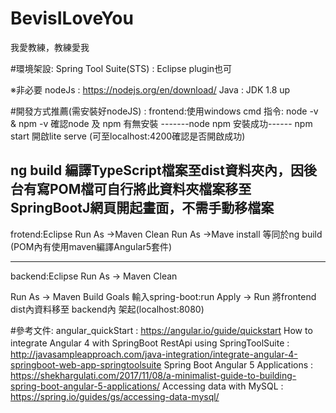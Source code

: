 # BevisILoveYou
我愛教練，教練愛我

#環境架設:
Spring Tool Suite(STS) : Eclipse plugin也可

※非必要
nodeJs : https://nodejs.org/en/download/
Java : JDK 1.8 up

#開發方式推薦(需安裝好nodeJS) : 
frontend:使用windows cmd
指令:
node -v & npm -v 確認node 及 npm 有無安裝
-------node npm 安裝成功------
npm start 
開啟lite serve (可至localhost:4200確認是否開啟成功)

ng build 
編譯TypeScript檔案至dist資料夾內，因後台有寫POM檔可自行將此資料夾檔案移至SpringBootJ網頁開起畫面，不需手動移檔案
------------------------------

frotend:Eclipse
Run As ->Maven Clean
Run As ->Mave install
等同於ng build (POM內有使用maven編譯Angular5套件)

-------------------------------
backend:Eclipse
Run As -> Maven Clean

Run As -> Maven Build
Goals 輸入spring-boot:run
Apply -> Run
將frontend dist內資料移至 backend內
架起(localhost:8080)


#參考文件:
angular_quickStart : https://angular.io/guide/quickstart
How to integrate Angular 4 with SpringBoot RestApi using SpringToolSuite :　http://javasampleapproach.com/java-integration/integrate-angular-4-springboot-web-app-springtoolsuite
Spring Boot Angular 5 Applications : https://shekhargulati.com/2017/11/08/a-minimalist-guide-to-building-spring-boot-angular-5-applications/
Accessing data with MySQL : https://spring.io/guides/gs/accessing-data-mysql/
